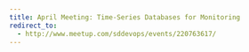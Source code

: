 ```yaml
---
title: April Meeting: Time-Series Databases for Monitoring
redirect_to:
  - http://www.meetup.com/sddevops/events/220763617/
---
```

